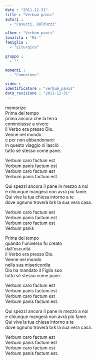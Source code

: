 ```yaml
---
date : "2011-12-31"
title : "Verbum panis"
autori : 
  - "Casucci, Balduzzi"

album : "Verbum panis"
tonalita : "Mi-"
famiglia : 
  - "Liturgica"

gruppo : 
  - ""

momenti : 
  - "Comunione"

video : 
identificatore : "verbum_panis"
data_revisione : "2011-12-31"
---
```

  
  
  
  
  
  
  
  
  
memorize  
Prima del tempo  
prima ancora che la terra  
cominciasse a vivere   
il Verbo era presso Dio.   
Venne nel mondo  
e per non abbandonarci  
in questo viaggio ci lasciò  
tutto sé stesso come pane.    
  
  
Verbum caro factum est   
Verbum panis factum est   
Verbum caro factum est   
Verbum panis factum est.   
  
  
Qui spezzi ancora il pane in mezzo a noi  
e chiunque mangerà non avrà più fame.  
Qui vive la tua chiesa intorno a te  
dove ognuno troverà brk la sua vera casa.   
  
  
Verbum caro factum est   
Verbum panis factum est   
Verbum caro factum est   
Verbum panis   
  
  
Prima del tempo  
quando l'universo fu creato  
dall'oscurità  
il Verbo era presso Dio.   
Venne nel mondo  
nella sua misericordia  
Dio ha mandato il Figlio suo  
tutto sé stesso come pane.    
  
  
Verbum caro factum est   
Verbum panis factum est   
Verbum caro factum est   
Verbum panis factum est.   
  
  
Qui spezzi ancora il pane in mezzo a noi  
e chiunque mangerà non avrà più fame.  
Qui vive la tua chiesa intorno a te  
dove ognuno troverà brk la sua vera casa.   
  
  
Verbum caro factum est   
Verbum panis factum est   
Verbum caro factum est   
Verbum panis factum est.   
  
  
  
